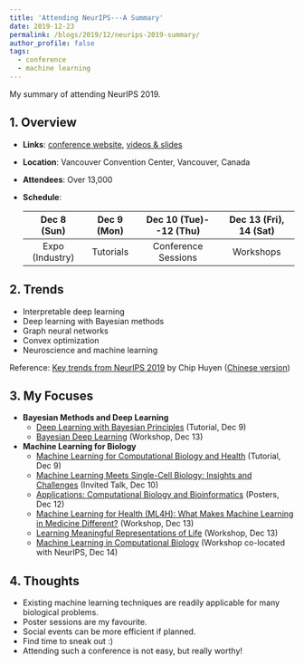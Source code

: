 ```yaml
---
title: 'Attending NeurIPS---A Summary'
date: 2019-12-23
permalink: /blogs/2019/12/neurips-2019-summary/
author_profile: false
tags:
  - conference
  - machine learning
---
```



My summary of attending NeurIPS 2019.


## 1. Overview

- **Links**: [conference website](https://neurips.cc/), [videos & slides](https://slideslive.com/neurips/)
- **Location**: Vancouver Convention Center, Vancouver, Canada
- **Attendees**: Over 13,000
- **Schedule**:
    
  Dec 8 (Sun) | Dec 9 (Mon) | Dec 10 (Tue)--12 (Thu) | Dec 13 (Fri), 14 (Sat)
  :-:|:-:|:-:|:-:
  Expo (Industry) | Tutorials | Conference Sessions | Workshops


## 2. Trends

- Interpretable deep learning
- Deep learning with Bayesian methods
- Graph neural networks
- Convex optimization
- Neuroscience and machine learning

Reference: [Key trends from NeurIPS 2019](https://huyenchip.com/2019/12/18/key-trends-neurips-2019.html) by Chip Huyen ([Chinese version](https://mp.weixin.qq.com/s/lj5B81hQumfJGYkgSfNVTg))


## 3. My Focuses

- **Bayesian Methods and Deep Learning**
  - [Deep Learning with Bayesian Principles](https://slideslive.com/38921489/deep-learning-with-bayesian-principles) (Tutorial, Dec 9)
  - [Bayesian Deep Learning](http://bayesiandeeplearning.org) (Workshop, Dec 13)
- **Machine Learning for Biology**
  - [Machine Learning for Computational Biology and Health](https://slideslive.com/38921497/machine-learning-for-computational-biology-and-health) (Tutorial, Dec 9)
  - [Machine Learning Meets Single-Cell Biology: Insights and Challenges](https://slideslive.com/38921722/machine-learning-meets-singlecell-biology-insights-and-challenges) (Invited Talk, Dec 10)
  - [Applications: Computational Biology and Bioinformatics](https://neurips.cc/Conferences/2019/ScheduleMultitrack?session=15652) (Posters, Dec 12)
  - [Machine Learning for Health (ML4H): What Makes Machine Learning in Medicine Different?](https://ml4health.github.io/2019/) (Workshop, Dec 13)
  - [Learning Meaningful Representations of Life](https://lmrl-bio.github.io/) (Workshop, Dec 13)
  - [Machine Learning in Computational Biology](https://sites.google.com/cs.washington.edu/mlcb/) (Workshop co-located with NeurIPS, Dec 14)



## 4. Thoughts

- Existing machine learning techniques are readily applicable for many biological problems.
- Poster sessions are my favourite.
- Social events can be more efficient if planned.
- Find time to sneak out :)
- Attending such a conference is not easy, but really worthy!





